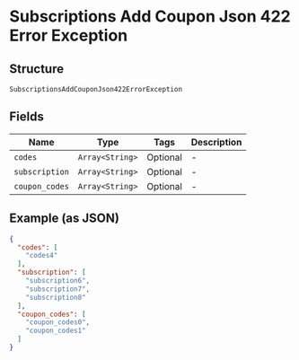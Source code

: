 
# Subscriptions Add Coupon Json 422 Error Exception

## Structure

`SubscriptionsAddCouponJson422ErrorException`

## Fields

| Name | Type | Tags | Description |
|  --- | --- | --- | --- |
| `codes` | `Array<String>` | Optional | - |
| `subscription` | `Array<String>` | Optional | - |
| `coupon_codes` | `Array<String>` | Optional | - |

## Example (as JSON)

```json
{
  "codes": [
    "codes4"
  ],
  "subscription": [
    "subscription6",
    "subscription7",
    "subscription8"
  ],
  "coupon_codes": [
    "coupon_codes0",
    "coupon_codes1"
  ]
}
```


